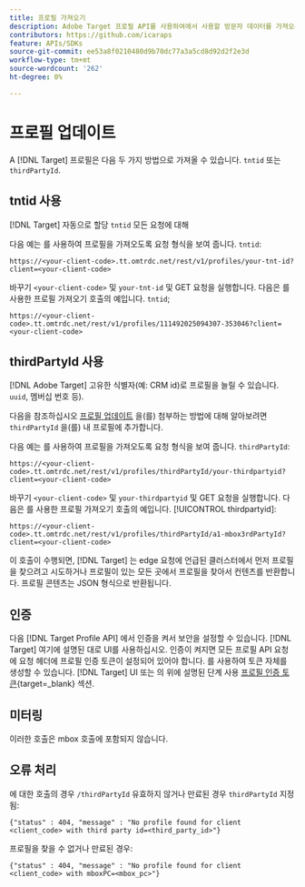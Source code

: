 ```yaml
---
title: 프로필 가져오기
description: Adobe Target 프로필 API를 사용하여에서 사용할 방문자 데이터를 가져오는 방법에 대해 알아봅니다 [!DNL Target].
contributors: https://github.com/icaraps
feature: APIs/SDKs
source-git-commit: ee53a8f0210480d9b70dc77a3a5cd8d92d2f2e3d
workflow-type: tm+mt
source-wordcount: '262'
ht-degree: 0%

---
```


# 프로필 업데이트

A [!DNL Target] 프로필은 다음 두 가지 방법으로 가져올 수 있습니다. `tntid` 또는 `thirdPartyId`.

## tntid 사용

[!DNL Target] 자동으로 할당 `tntid` 모든 요청에 대해

다음 예는 를 사용하여 프로필을 가져오도록 요청 형식을 보여 줍니다. `tntid`:

```
https://<your-client-code>.tt.omtrdc.net/rest/v1/profiles/your-tnt-id?client=<your-client-code>
```

바꾸기 `<your-client-code>` 및 `your-tnt-id` 및 GET 요청을 실행합니다. 다음은 를 사용한 프로필 가져오기 호출의 예입니다. `tntid`;

```
https://<your-client-code>.tt.omtrdc.net/rest/v1/profiles/111492025094307-353046?client=<your-client-code>
```

## thirdPartyId 사용

[!DNL Adobe Target] 고유한 식별자(예: CRM id)로 프로필을 늘릴 수 있습니다. `uuid`, 멤버십 번호 등).

다음을 참조하십시오 [프로필 업데이트](/help/dev/administer/profile-api/profile-api-overview.md) 을(를) 첨부하는 방법에 대해 알아보려면 `thirdPartyId` 을(를) 내 프로필에 추가합니다.

다음 예는 를 사용하여 프로필을 가져오도록 요청 형식을 보여 줍니다. `thirdPartyId`:

```
https://<your-client-code>.tt.omtrdc.net/rest/v1/profiles/thirdPartyId/your-thirdpartyid?client=<your-client-code>
```

바꾸기 `<your-client-code>` 및 `your-thirdpartyid` 및 GET 요청을 실행합니다. 다음은 를 사용한 프로필 가져오기 호출의 예입니다. [!UICONTROL thirdpartyid]:

```
https://<your-client-code>.tt.omtrdc.net/rest/v1/profiles/thirdPartyId/a1-mbox3rdPartyId?client=<your-client-code>
```

이 호출이 수행되면, [!DNL Target] 는 edge 요청에 언급된 클러스터에서 먼저 프로필을 찾으려고 시도하거나 프로필이 있는 모든 곳에서 프로필을 찾아서 컨텐츠를 반환합니다. 프로필 콘텐츠는 JSON 형식으로 반환됩니다.

## 인증

다음 [!DNL Target Profile API] 에서 인증을 켜서 보안을 설정할 수 있습니다. [!DNL Target] 여기에 설명된 대로 UI를 사용하십시오. 인증이 켜지면 모든 프로필 API 요청에 요청 헤더에 프로필 인증 토큰이 설정되어 있어야 합니다. 를 사용하여 토큰 자체를 생성할 수 있습니다. [!DNL Target] UI 또는 의 위에 설명된 단계 사용 [프로필 인증 토큰](https://developers.adobetarget.com/api/#authentication-tokens){target=_blank} 섹션.

## 미터링

이러한 호출은 mbox 호출에 포함되지 않습니다.

## 오류 처리

에 대한 호출의 경우 `/thirdPartyId` 유효하지 않거나 만료된 경우 `thirdPartyId` 지정됨:

```
{"status" : 404, "message" : "No profile found for client <client_code> with third party id=<third_party_id>"}
```

프로필을 찾을 수 없거나 만료된 경우:

```
{"status" : 404, "message" : "No profile found for client <client_code> with mboxPC=<mbox_pc>"}
```
